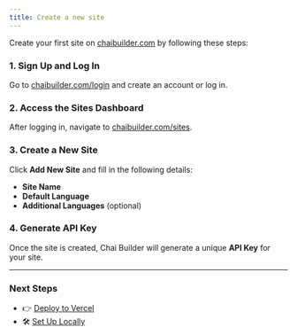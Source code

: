 ```yaml
---
title: Create a new site
---
```

Create your first site on [chaibuilder.com](https://www.chaibuilder.com/) by following these steps:

### **1. Sign Up and Log In**
Go to [chaibuilder.com/login](https://www.chaibuilder.com/login) and create an account or log in.

### **2. Access the Sites Dashboard**
After logging in, navigate to [chaibuilder.com/sites](https://www.chaibuilder.com/sites).

### **3. Create a New Site**
Click **Add New Site** and fill in the following details:
- **Site Name**
- **Default Language**
- **Additional Languages** (optional)

### **4. Generate API Key**
Once the site is created, Chai Builder will generate a unique **API Key** for your site.

---

### Next Steps
- 👉 [Deploy to Vercel](/developers/01-getting-started/02-deploy-to-vercel/)
- 🛠️ [Set Up Locally](/developers/01-getting-started/03-setup-locally/)
